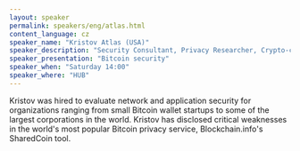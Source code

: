 ```yaml
---
layout: speaker
permalink: speakers/eng/atlas.html
content_language: cz
speaker_name: "Kristov Atlas (USA)"
speaker_description: "Security Consultant, Privacy Researcher, Crypto-currency Auditor, Bitcoin Speaker"
speaker_presentation: "Bitcoin security"
speaker_when: "Saturday 14:00"
speaker_where: "HUB"
---
```


Kristov was hired to evaluate network and application security for organizations ranging from small Bitcoin wallet startups to some of the largest corporations in the world. Kristov has disclosed critical weaknesses in the world's most popular Bitcoin privacy service, Blockchain.info's SharedCoin tool.

